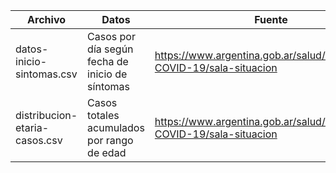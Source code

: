 Archivo | Datos | Fuente
--- | --- | ---
datos-inicio-sintomas.csv | Casos por día según fecha de inicio de síntomas | https://www.argentina.gob.ar/salud/coronavirus-COVID-19/sala-situacion
distribucion-etaria-casos.csv | Casos totales acumulados por rango de edad | https://www.argentina.gob.ar/salud/coronavirus-COVID-19/sala-situacion
